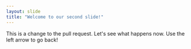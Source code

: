 ```yaml
---
layout: slide
title: "Welcome to our second slide!"
---
```

This is a change to the pull request. Let's see what happens now. 
Use the left arrow to go back!
